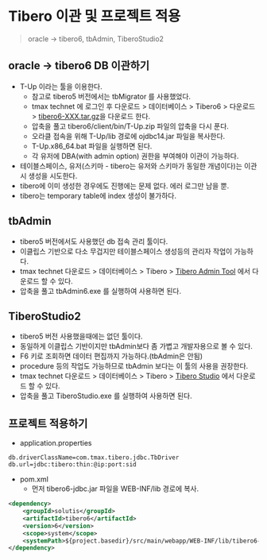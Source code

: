 # Tibero 이관 및 프로젝트 적용
> oracle -> tibero6, tbAdmin, TiberoStudio2

## oracle -> tibero6 DB 이관하기
* T-Up 이라는 툴을 이용한다.
  - 참고로 tibero5 버전에서는 tbMigrator 를 사용했었다.
  - tmax technet 에 로그인 후 다운로드 > 데이터베이스 > Tibero6 > 다운로드 > [tibero6-XXX.tar.gz](https://technet.tmaxsoft.com/ko/front/download/viewDownload.do?cmProductCode=0301&version_seq=PVER-20150504-000001&doc_type_cd=DN#binary)을 다운로드 한다.
  - 압축을 풀고 tibero6/client/bin/T-Up.zip 파일의 압축을 다시 푼다.
  - 오라클 접속을 위해 T-Up/lib 경로에 ojdbc14.jar 파일을 복사한다.
  - T-Up.x86_64.bat 파일을 실행하면 된다.
  - 각 유저에 DBA(with admin option) 권한을 부여해야 이관이 가능하다.
* 테이블스페이스, 유저(스키마 - tibero는 유저와 스키마가 동일한 개념이다)는 이관시 생성을 시도한다.
* tibero에 이미 생성한 경우에도 진행에는 문제 없다. 에러 로그만 남을 뿐.
* tibero는 temporary table에 index 생성이 불가하다.

## tbAdmin
* tibero5 버전에서도 사용했던 db 접속 관리 툴이다.
* 이클립스 기반으로 다소 무겁지만 테이블스페이스 생성등의 관리자 작업이 가능하다.
* tmax technet 다운로드 > 데이터베이스 > Tibero > [Tibero Admin Tool](https://technet.tmaxsoft.com/ko/front/download/viewDownload.do?cmProductCode=0301&version_seq=PVER-20170425-000001&doc_type_cd=DN) 에서 다운로드 할 수 있다.
* 압축을 풀고 tbAdmin6.exe 를 실행하여 사용하면 된다.

## TiberoStudio2
* tibero5 버전 사용했을때에는 없던 툴이다.
* 동일하게 이클립스 기반이지만 tbAdmin보다 좀 가볍고 개발자용으로 볼 수 있다.
* F6 키로 조회하면 데이터 편집까지 가능하다.(tbAdmin은 안됨)
* procedure 등의 작업도 가능하므로 tbAdmin 보다는 이 툴의 사용을 권장한다.
* tmax technet 다운로드 > 데이터베이스 > Tibero > [Tibero Studio](https://technet.tmaxsoft.com/ko/front/download/viewDownload.do?cmProductCode=0301&version_seq=PVER-20140109-000004&doc_type_cd=DN#binary) 에서 다운로드 할 수 있다.
* 압축을 풀고 TiberoStudio.exe 를 실행하여 사용하면 된다.

## 프로젝트 적용하기
* application.properties
```properties
db.driverClassName=com.tmax.tibero.jdbc.TbDriver
db.url=jdbc:tibero:thin:@ip:port:sid
```

* pom.xml
  - 먼저 tibero6-jdbc.jar 파일을 WEB-INF/lib 경로에 복사.
```xml
<dependency>
    <groupId>solutis</groupId>
    <artifactId>tibero6</artifactId>
    <version>6</version>
    <scope>system</scope>
    <systemPath>${project.basedir}/src/main/webapp/WEB-INF/lib/tibero6-jdbc.jar</systemPath>
</dependency>
```
